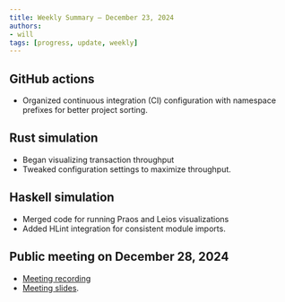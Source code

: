 ```yaml
---
title: Weekly Summary – December 23, 2024
authors:
- will
tags: [progress, update, weekly]
---
```


## GitHub actions

- Organized continuous integration (CI) configuration with namespace prefixes for better project sorting.

## Rust simulation

- Began visualizing transaction throughput
- Tweaked configuration settings to maximize throughput.

## Haskell simulation

- Merged code for running Praos and Leios visualizations
- Added HLint integration for consistent module imports.

## Public meeting on December 28, 2024

- [Meeting recording](https://drive.google.com/file/d/1F07oKxBgdOEasGcstxEavkPCgr58sbIO/view?usp=sharing)
- [Meeting slides](https://docs.google.com/presentation/d/1LwpcXnXLgrYTSDalJY1SfpeyU_4lIkYhyMy5Kv0Huzw/edit?usp=sharing).
